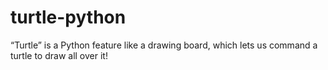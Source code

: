 # turtle-python
“Turtle” is a Python feature like a drawing board, which lets us command a turtle to draw all over it! 
